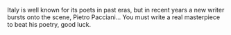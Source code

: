 Italy is well known for its poets in past eras, but in recent years a new writer bursts onto the scene, Pietro Pacciani... You must write a real masterpiece to beat his poetry, good luck.
